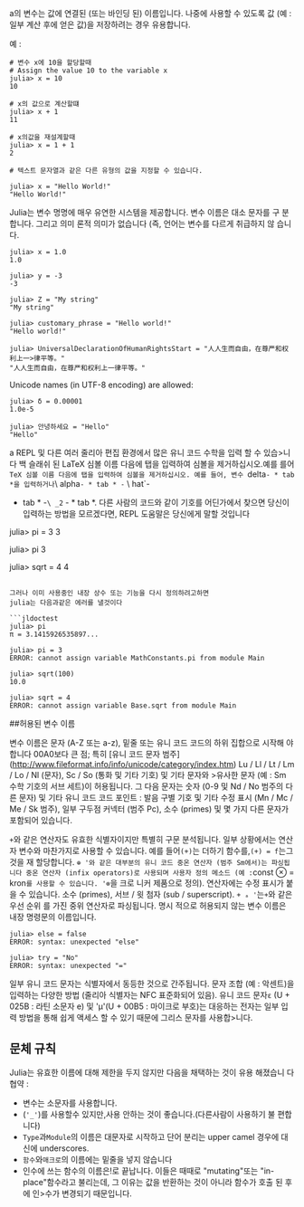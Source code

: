 a의 변수는 값에 연결된 (또는 바인딩 된) 이름입니다. 나중에 사용할 수 있도록 값 (예 : 일부 계산 후에 얻은 값)을 저장하려는 경우 유용합니다.

예 :

```julia-repl
# 변수 x에 10을 할당할때
# Assign the value 10 to the variable x
julia> x = 10
10

# x의 값으로 계산할떄
julia> x + 1
11

# x의값을 재설계할때
julia> x = 1 + 1
2

# 텍스트 문자열과 같은 다른 유형의 값을 지정할 수 있습니다.

julia> x = "Hello World!"
"Hello World!"
```

 Julia는 변수 명명에 매우 유연한 시스템을 제공합니다. 변수 이름은 대소 문자를 구
분합니다. 그리고 의미 론적 의미가 없습니다 (즉, 언어는 변수를 다르게 취급하지 않
습니다.

```jldoctest
julia> x = 1.0
1.0

julia> y = -3
-3

julia> Z = "My string"
"My string"

julia> customary_phrase = "Hello world!"
"Hello world!"

julia> UniversalDeclarationOfHumanRightsStart = "人人生而自由，在尊严和权利上一>律平等。"
"人人生而自由，在尊严和权利上一律平等。"
```

Unicode names (in UTF-8 encoding) are allowed:

```jldoctest
julia> δ = 0.00001
1.0e-5

julia> 안녕하세요 = "Hello"
"Hello"
```

 a REPL 및 다른 여러 줄리아 편집 환경에서 많은 유니 코드 수학을 입력 할 수 있습>니다 백 슬래쉬 된 LaTeX 심볼 이름 다음에 탭을 입력하여 심볼을 제거하십시오.예를 를어 `TeX 심볼 이름 다음에 탭을 입력하여 심볼을 제거하십시오. 예를 들어, 변수 `delta`- * tab *을 입력하거나`\ alpha`- * tab * -` \ hat`-
* tab * -`\ _2` - * tab *. 다른 사람의 코드와 같이 기호를 어딘가에서 찾으면
당신이 입력하는 방법을 모르겠다면, REPL 도움말은 당신에게 말할 것입니다 

julia> pi = 3
3

julia> pi
3

julia> sqrt = 4
4
```

그러나 이미 사용중인 내장 상수 또는 기능을 다시 정의하려고하면 
julia는 다음과같은 에러를 낼것이다

```jldoctest
julia> pi
π = 3.1415926535897...

julia> pi = 3
ERROR: cannot assign variable MathConstants.pi from module Main

julia> sqrt(100)
10.0

julia> sqrt = 4
ERROR: cannot assign variable Base.sqrt from module Main
```

##허용된 변수 이름


변수 이름은 문자 (A-Z 또는 a-z), 밑줄 또는 유니 코드 코드의 하위 집합으로 시작해
야합니다
00A0보다 큰 점; 특히 [유니 코드 문자 범주] (http://www.fileformat.info/info/unicode/category/index.htm)
Lu / Ll / Lt / Lm / Lo / Nl (문자), Sc / So (통화 및 기타 기호) 및 기타 문자와 >유사한 문자
(예 : Sm 수학 기호의 서브 세트)이 허용됩니다. 그 다음 문자는
숫자 (0-9 및 Nd / No 범주의 다른 문자) 및 기타 유니 코드 코드 포인트 : 발음 구별
 기호
및 기타 수정 표시 (Mn / Mc / Me / Sk 범주), 일부 구두점 커넥터 (범주 Pc),
소수 (primes) 및 몇 가지 다른 문자가 포함되어 있습니다.

`+`와 같은 연산자도 유효한 식별자이지만 특별히 구문 분석됩니다. 일부 상황에서는 연산자
변수와 마찬가지로 사용할 수 있습니다. 예를 들어`(+)`는 더하기 함수를,`(+) = f`는그것을 재 할당합니다. `⊕ '와 같은 대부분의 유니 코드 중온 연산자 (범주 Sm에서)는
 파싱됩니다
중온 연산자 (infix operators)로 사용되며 사용자 정의 메소드 (예 :`const ⊗ = kron`를 사용할 수 있습니다.
'⊗`을 크로 니커 제품으로 정의). 연산자에는 수정 표시가 붙을 수 있습니다.
소수 (primes), 서브 / 윗 첨자 (sub / superscript). `+ ₐ '`는`+`와 같은 우선 순위
를 가진 중위 연산자로 파싱됩니다.
명시 적으로 허용되지 않는 변수 이름은 내장 명령문의 이름입니다.


```julia-repl
julia> else = false
ERROR: syntax: unexpected "else"

julia> try = "No"
ERROR: syntax: unexpected "="
```


일부 유니 코드 문자는 식별자에서 동등한 것으로 간주됩니다.
문자 조합 (예 : 악센트)을 입력하는 다양한 방법
(줄리아 식별자는 NFC 표준화되어 있음).
유니 코드 문자`ɛ` (U + 025B : 라틴 소문자 e)
및 'μ'(U + 00B5 : 마이크로 부호)는 대응하는
전자는 일부 입력 방법을 통해 쉽게 액세스 할 수 있기 때문에 그리스 문자를 사용합>니다.
## 문체 규칙


Julia는 유효한 이름에 대해 제한을 두지 않지만 다음을 채택하는 것이 유용 해졌습니
다
협약 :

  * 변수는 소문자를 사용합니다.
  *  (`'_'`)를 사용할수 있지만,사용 안하는 것이 좋습니다.(다른사람이 사용하기 불
    편합니다)
  * `Type`과`Module`의 이름은 대문자로 시작하고 단어 분리는 upper
    camel 경우에 대신에  underscores.
  * `함수`와`매크로`의 이름에는 밑줄을 넣지 않습니다
  * 인수에 쓰는 함수의 이름은!로 끝납니다. 이들은 때때로 "mutating"또는 "in-place"함수라고 불리는데, 그 이유는 값을 반환하는 것이 아니라 함수가 호출 된 후에 인>수가 변경되기 때문입니다.

